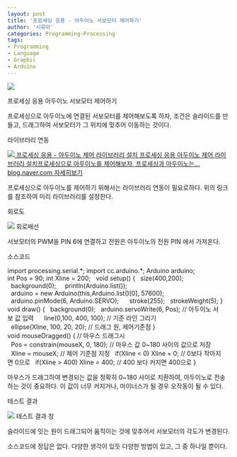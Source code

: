 ```yaml
---
layout: post
title: '프로세싱 응용 - 아두이노 서보모터 제어하기'
author: '시류아'
categories: Programming-Processing
tags:
- Programming
- Language
- Graphic
- Arduino
---
```



<script> location.href='https://cafe.naver.com/develoid/776091' ; </script>

<p>
 <p>
  <img src="https://dthumb-phinf.pstatic.net/?src=%22http%3A%2F%2Fblogfiles.naver.net%2FMjAxNzAyMDFfODgg%2FMDAxNDg1OTIxMDU2ODA5.DhDdL-OPrjf91TMp_qMxk4UKZpKRgeUO68wm62YhZLAg.R9k0ifJMvfDyrs36r-wxYyRL1LkYgtr2jOdrW2inGzMg.PNG.searphiel9%2Fprocessing_logo.png%22&amp;type=cafe_wa740">
 </p>

</p>

<p>
 <p>
  <p>
   프로세싱 응용
   아두이노 서보모터 제어하기
  </p>

 </p>

</p>

<p>
 <p>프로세싱으로 아두이노에 연결된 서보모터를 제어해보도록 하자, 조건은 슬라이드를 만들고, 드래그하여 서보모터가 그 위치에 맞추어 이동하는 것이다.</p>

</p>

<p>
 <p>
  <p></p>

 </p>

</p>

<p>
 <p>
  <p>
   라이브러리 연동
  </p>

 </p>

</p>

<p>
 <a href="http://blog.naver.com/searphiel9/220924444475">   <img src="https://dthumb-phinf.pstatic.net/?src=%22http%3A%2F%2Fdthumb.phinf.naver.net%2F%3Fsrc%3D%2522http%253A%252F%252Fblogthumb2.naver.net%252FMjAxNzAyMDFfMTc2%252FMDAxNDg1OTIwMTIzODQ5.Q1ax1I1DcOMjaOPlbjLLyv0YWtPocLl_iMotHByIjl4g.0gcNi91QJGCF3u3PfZWeVlnCNLbmewmBPSLYW-dVTk4g.PNG.searphiel9%252Fprocessing_logo.png%253Ftype%253Dw2%2522%26amp%3Btype%3Dff500_300%22&amp;type=cafe_wa740">   프로세싱 응용 - 아두이노 제어 라이브러리 설치 프로세싱 응용 아두이노 제어 라이브러리 설치프로세싱으로 아두이노를 제어해보자, 프로세싱과 아두이노는... blog.naver.com    자세히보기 </a>
</p>

<p>
 <p>프로세싱으로&nbsp;아두이노를&nbsp;제어하기&nbsp;위해서는&nbsp;라이브러리&nbsp;연동이&nbsp;필요로하다.&nbsp;위의&nbsp;링크를&nbsp;참조하여&nbsp;미리&nbsp;라이브러리를&nbsp;설정한다.</p>

</p>

<p>
 <p>
  <p></p>

 </p>

</p>

<p>
 <p>
  <p>
   회로도
  </p>

 </p>

</p>

<p>
 <p>
  <img src="https://dthumb-phinf.pstatic.net/?src=%22http%3A%2F%2Fblogfiles.naver.net%2FMjAxNzAyMDFfMjA4%2FMDAxNDg1OTIxMTMwODAy.fT1eCHo1JgywFTbKjN6BRzGVORtcrtVSeTdP9zn4bRMg.WVpt3P9EwzmYLrRRXMgNl46qnxKZJ344E8b6EwCcDDEg.PNG.searphiel9%2F7.png%22&amp;type=cafe_wa740">
  회로배선
 </p>

</p>

<p>
 <p>서보모터의 PWM을 PIN 6에 연결하고 전원은 아두이노의 전원 PIN 에서 가져온다.</p>

</p>

<p>
 <p>
  <p></p>

 </p>

</p>

<p>
 <p>
  <p>
   소스코드
  </p>

 </p>

</p>

<p>
 <p>
  <p>
   import&nbsp;processing.serial.*;
   import&nbsp;cc.arduino.*;
   Arduino&nbsp;arduino;
   &nbsp;
   int&nbsp;Pos&nbsp;=&nbsp;90;
   int&nbsp;Xline&nbsp;=&nbsp;200;
   &nbsp;
   void&nbsp;setup()&nbsp;{
   &nbsp;&nbsp;size(400,200);
   &nbsp;&nbsp;background(0);
   &nbsp;
   &nbsp;&nbsp;println(Arduino.list());
   &nbsp;&nbsp;arduino&nbsp;=&nbsp;new&nbsp;Arduino(this,Arduino.list()[0],&nbsp;57600);
   &nbsp;&nbsp;arduino.pinMode(6,&nbsp;Arduino.SERVO);
   &nbsp;&nbsp;
   &nbsp;&nbsp;stroke(255);
   &nbsp;&nbsp;strokeWeight(5);
   }
   &nbsp;
   void&nbsp;draw()&nbsp;{
   &nbsp;&nbsp;background(0);
   &nbsp;&nbsp;arduino.servoWrite(6,&nbsp;Pos);&nbsp;//&nbsp;아두이노&nbsp;서보&nbsp;값&nbsp;입력
   &nbsp;&nbsp;
   &nbsp;&nbsp;line(0,100,&nbsp;400,&nbsp;100);&nbsp;//&nbsp;기준&nbsp;라인&nbsp;그리기
   &nbsp;&nbsp;
   &nbsp;&nbsp;ellipse(Xline,&nbsp;100,&nbsp;20,&nbsp;20);&nbsp;//&nbsp;드래그&nbsp;원,&nbsp;제어기준점
   }
   &nbsp;
   void&nbsp;mouseDragged()&nbsp;{&nbsp;//&nbsp;마우스&nbsp;드래그시
   &nbsp;&nbsp;Pos&nbsp;=&nbsp;constrain(mouseX,&nbsp;0,&nbsp;180);&nbsp;//&nbsp;마우스&nbsp;값&nbsp;0~180&nbsp;사이의&nbsp;값으로&nbsp;저장
   &nbsp;&nbsp;Xline&nbsp;=&nbsp;mouseX;&nbsp;//&nbsp;제어&nbsp;기준점&nbsp;지정
   &nbsp;&nbsp;if(Xline&nbsp;&lt;&nbsp;0)&nbsp;Xline&nbsp;=&nbsp;0;&nbsp;//&nbsp;0보다&nbsp;작아지면&nbsp;0으로
   &nbsp;&nbsp;if(Xline&nbsp;&gt;&nbsp;400)&nbsp;Xline&nbsp;=&nbsp;400;&nbsp;//&nbsp;400&nbsp;보다&nbsp;커지면&nbsp;400으로
   }
  </p>

 </p>

</p>

<p>
 <p>마우스가 드래그하여 변경되는 값을 정확히 0~180 사이로 치환하여, 아두이노로 전송하는 것이 중요하다. 이 값이 너무 커지거나, 마이너스가 될 경우 오작동이 될 수 있다.</p>

</p>

<p>
 <p>
  <p></p>

 </p>

</p>

<p>
 <p>
  <p>
   테스트 결과
  </p>

 </p>

</p>

<p>
 <p>
  <img src="https://dthumb-phinf.pstatic.net/?src=%22http%3A%2F%2Fblogfiles.naver.net%2FMjAxNzAyMDFfMjQy%2FMDAxNDg1OTIxMjc0NTAz.Te500aQZDQZ0XlOpeM1LRUfEoMRc3ulfEehE2b1cY00g.6ny9AmY_tB8Bsda7VCo3T7essv9r1-ZdTdV5XiAGOzMg.PNG.searphiel9%2F10.png%22&amp;type=cafe_wa740">
  테스트 결과 창
 </p>

</p>

<p>
 <p>슬라이드에 잇는 원이 드래그되어 움직이는 것에 맞추어서 서보모터의 각도가 변경된다.</p>

</p>

<p>
 <p>
  <p></p>

 </p>

</p>

<p>
 <p>소스코드에 정답은 없다. 다양한 생각이 있듯 다양한 방법이 있고, 그 중 하나일 뿐이다.</p>

</p>

